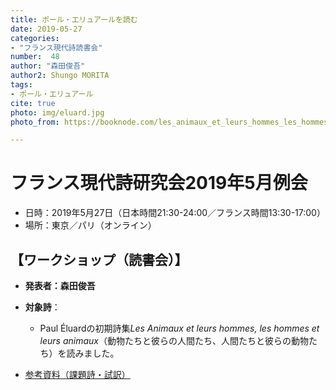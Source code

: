 ```yaml
---
title: ポール・エリュアールを読む
date: 2019-05-27
categories:
- "フランス現代詩読書会"
number:  48
author: "森田俊吾"
author2: Shungo MORITA
tags:
- ポール・エリュアール
cite: true
photo: img/eluard.jpg
photo_from: https://booknode.com/les_animaux_et_leurs_hommes_les_hommes_et_leurs_animaux_01568025

---
```


# フランス現代詩研究会2019年5月例会

- 日時：2019年5月27日（日本時間21:30-24:00／フランス時間13:30-17:00）
- 場所：東京／パリ（オンライン）

<!--more-->

## 【ワークショップ（読書会）】

- **発表者：森田俊吾**

- **対象詩**：

	- Paul Éluardの初期詩集*Les Animaux et leurs hommes, les hommes et leurs animaux*（動物たちと彼らの人間たち、人間たちと彼らの動物たち）を読みました。

- [参考資料（課題詩・試訳）](https://hackmd.io/jBvmWj4XS0uc-OqLHsHrPA?view)

